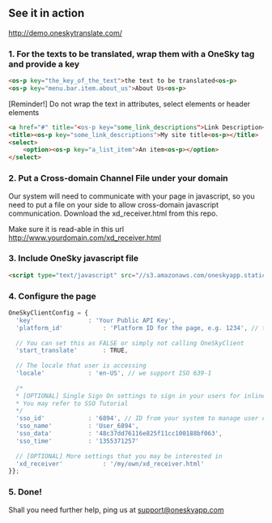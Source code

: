 ## See it in action
http://demo.oneskytranslate.com/


### 1. For the texts to be translated, wrap them with a OneSky tag and provide a key
  ```html
  <os-p key="the_key_of_the_text">the text to be translated<os-p> 
  <os-p key="menu.bar.item.about_us">About Us<os-p> 
  ```
  
  [Reminder!] Do not wrap the text in attributes, select elements or header elements
  ```html
  <a href="#" title="<os-p key="some_link_descriptions">Link Description<os-p>">Link</a>
  <title><os-p key="some_link_descriptions">My site title<os-p></title>
  <select>
      <option><os-p key="a_list_item">An item<os-p></option> 
  </select>
  ```

### 2. Put a Cross-domain Channel File under your domain

  Our system will need to communicate with your page in javascript, so you need to put a file on your side to allow cross-domain javascript communication.
  Download the xd_receiver.html from this repo.

  Make sure it is read-able in this url
  http://www.yourdomain.com/xd_receiver.html

### 3. Include OneSky javascript file
```html
<script type="text/javascript" src="//s3.amazonaws.com/oneskyapp.static/onesky-loader.js"></script>
```

### 4. Configure the page
  ```javascript
  OneSkyClientConfig = {
    'key'				: 'Your Public API Key',
  	'platform_id'			: 'Platform ID for the page, e.g. 1234', // the number below your platform name
  	
  	// You can set this as FALSE or simply not calling OneSkyClient 
  	'start_translate'		: TRUE,
  	
  	// The locale that user is accessing 
  	'locale'			: 'en-US', // we support ISO 639-1
  	
  	/* 
  	* [OPTIONAL] Single Sign On settings to sign in your users for inline translation
  	* You may refer to SSO Tutorial
  	*/ 
  	'sso_id'			: '6894', // ID from your system to manage user contributions
  	'sso_name'			: 'User_6894',
  	'sso_data'			: '48c37dd76116e825f11cc100188bf063',
  	'sso_time'			: '1355371257'
  	
  	// [OPTIONAL] More settings that you may be interested in 
  	'xd_receiver'			: '/my/own/xd_receiver.html'	
  }};
  ```
### 5. Done!
  Shall you need further help, ping us at support@oneskyapp.com
